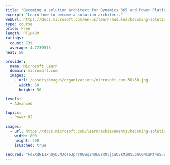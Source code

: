 ```yaml
---
title: "Becoming a solution architect for Dynamics 365 and Power Platform"
excerpt: "Learn how to become a solution architect."
webUrl: https://docs.microsoft.com/en-us/learn/modules/becoming-solution-architect/
type: course
price: Free
length: PT1H43M
ratings:
  count: 739
  average: 4.7239513
heat: 50

provider:
  name: Microsoft Learn
  domain: microsoft.com
  images:
    - url: /assets/images/organizations/microsoft.com-50x50.jpg
      width: 50
      height: 50

levels:
  - Advanced

topics:
  - Power BI

images:
  - url: https://docs.microsoft.com/learn/achievements/becoming-solution-architect-social.png
    width: 800
    height: 400
    isCached: true

secured: "FdZXdN11xnOyDJMJds6JprrOGuq2NULEzROvjCaOSkMiR5LphCGNCaMt4uSuRQPlA/mxNi2eVsbI+an9GYrtacYG4dwvP58AIaZdaUIdIpJy4IRhtwA+4IYuafOLglJGBCcK8OFSHwtKwEO0wLjG3NVqvSFNQmatlRzZRWqcygInX9XSWtakyjB1HdFbzwcVh83d3m1D9TZgnSgVTltrTGZmZmGZQoDloD2jZj4+k+JANioDlmTYQKSnHY3rMLjM6AO47JVVL+XK98XgN0pjdMtG38z3vI5U+RslXCYfPl4dKzdajIGLDurQX6YDUYA0a6WJ6AofeZ5AOXO8+F9n8TyR/AlJFjfrHBg99Jwieai00mlEeQzAJbambc4OGhGNf29fxTyCySg3WU7fuZVPiN+a6hY2lAegpiwBCmIQ6x0=;zG+wUgTugbsXXw8PbpbZnQ=="
---
```


